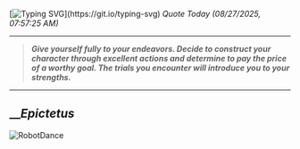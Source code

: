 [![Typing SVG](https://readme-typing-svg.herokuapp.com?font=Press+Start+2P&color=C2F784&size=35&width=900&height=100&lines=Hello+World%2C+I'm+Hung+!)](https://git.io/typing-svg) 
_Quote Today (08/27/2025, 07:57:25 AM)_
___
>**_Give yourself fully to your endeavors. Decide to construct your character through excellent actions and determine to pay the price of a worthy goal. The trials you encounter will introduce you to your strengths._**
___

## __**_Epictetus_**

![RobotDance](src/assets/images/robot-dancing-dribble.gif?style=center)
